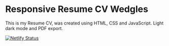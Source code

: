 # Responsive Resume CV Wedgles

This is my Resume CV, was created using HTML, CSS and JavaScript. Light dark mode and PDF export.

[![Netlify Status](https://api.netlify.com/api/v1/badges/59a227f4-a519-4853-8358-db9603ff8efa/deploy-status)](https://github.com/Wedgles97/wedgles-curriculo)